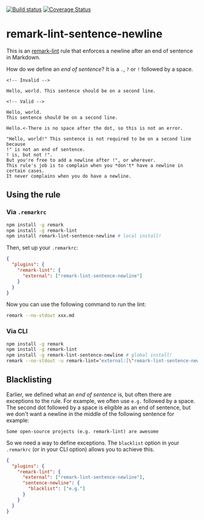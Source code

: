 [![Build
status](https://travis-ci.org/chcokr/remark-lint-sentence-newline.svg)](https://travis-ci.org/chcokr/remark-lint-sentence-newline)
[![Coverage
Status](https://coveralls.io/repos/chcokr/remark-lint-sentence-newline/badge.svg?branch=master&service=github)](https://coveralls.io/github/chcokr/remark-lint-sentence-newline?branch=master)

# remark-lint-sentence-newline

This is an [remark-lint](https://github.com/wooorm/remark-lint) rule that
enforces a newline after an end of sentence in Markdown.

How do we define an *end of sentence*?
It is a `.`, `?` or `!` followed by a space.

```Text
<!-- Invalid -->

Hello, world. This sentence should be on a second line.

<!-- Valid -->

Hello, world.
This sentence should be on a second line.

Hello.<-There is no space after the dot, so this is not an error.

"Hello, world!" This sentence is not required to be on a second line because
!" is not an end of sentence.
! is, but not !".
But you're free to add a newline after !", or wherever.
This rule's job is to complain when you *don't* have a newline in certain cases.
It never complains when you do have a newline.
```

## Using the rule

### Via `.remarkrc`

```bash
npm install -g remark
npm install -g remark-lint
npm install remark-lint-sentence-newline # local install!
```

Then, set up your `.remarkrc`:

```JSON
{
  "plugins": {
    "remark-lint": {
      "external": ["remark-lint-sentence-newline"]
    }
  }
}
```

Now you can use the following command to run the lint:

```bash
remark --no-stdout xxx.md
```

### Via CLI

```bash
npm install -g remark
npm install -g remark-lint
npm install -g remark-lint-sentence-newline # global install!
remark --no-stdout -u remark-lint="external:[\"remark-lint-sentence-newline\"]" xxx.md
```

## Blacklisting

Earlier, we defined what an *end of sentence* is, but often there are exceptions
to the rule.
For example, we often use `e.g.` followed by a space.
The second dot followed by a space is eligible as an end of sentence, but we
don't want a newline in the middle of the following sentence for example:

```Text
Some open-source projects (e.g. remark-lint) are awesome
```

So we need a way to define exceptions.
The `blacklist` option in your `.remarkrc` (or in your CLI option) allows you to
achieve this.

```JSON
{
  "plugins": {
    "remark-lint": {
      "external": ["remark-lint-sentence-newline"],
      "sentence-newline": {
        "blacklist": ["e.g."]
      }
    }
  }
}
```
